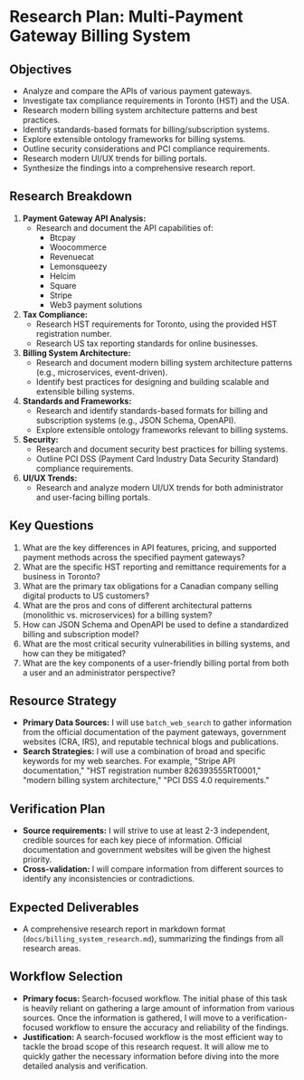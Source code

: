# Research Plan: Multi-Payment Gateway Billing System

## Objectives
- Analyze and compare the APIs of various payment gateways.
- Investigate tax compliance requirements in Toronto (HST) and the USA.
- Research modern billing system architecture patterns and best practices.
- Identify standards-based formats for billing/subscription systems.
- Explore extensible ontology frameworks for billing systems.
- Outline security considerations and PCI compliance requirements.
- Research modern UI/UX trends for billing portals.
- Synthesize the findings into a comprehensive research report.

## Research Breakdown
1.  **Payment Gateway API Analysis:**
    *   Research and document the API capabilities of:
        *   Btcpay
        *   Woocommerce
        *   Revenuecat
        *   Lemonsqueezy
        *   Helcim
        *   Square
        *   Stripe
        *   Web3 payment solutions
2.  **Tax Compliance:**
    *   Research HST requirements for Toronto, using the provided HST registration number.
    *   Research US tax reporting standards for online businesses.
3.  **Billing System Architecture:**
    *   Research and document modern billing system architecture patterns (e.g., microservices, event-driven).
    *   Identify best practices for designing and building scalable and extensible billing systems.
4.  **Standards and Frameworks:**
    *   Research and identify standards-based formats for billing and subscription systems (e.g., JSON Schema, OpenAPI).
    *   Explore extensible ontology frameworks relevant to billing systems.
5.  **Security:**
    *   Research and document security best practices for billing systems.
    *   Outline PCI DSS (Payment Card Industry Data Security Standard) compliance requirements.
6.  **UI/UX Trends:**
    *   Research and analyze modern UI/UX trends for both administrator and user-facing billing portals.

## Key Questions
1.  What are the key differences in API features, pricing, and supported payment methods across the specified payment gateways?
2.  What are the specific HST reporting and remittance requirements for a business in Toronto?
3.  What are the primary tax obligations for a Canadian company selling digital products to US customers?
4.  What are the pros and cons of different architectural patterns (monolithic vs. microservices) for a billing system?
5.  How can JSON Schema and OpenAPI be used to define a standardized billing and subscription model?
6.  What are the most critical security vulnerabilities in billing systems, and how can they be mitigated?
7.  What are the key components of a user-friendly billing portal from both a user and an administrator perspective?

## Resource Strategy
-   **Primary Data Sources:** I will use `batch_web_search` to gather information from the official documentation of the payment gateways, government websites (CRA, IRS), and reputable technical blogs and publications.
-   **Search Strategies:** I will use a combination of broad and specific keywords for my web searches. For example, "Stripe API documentation," "HST registration number 826393555RT0001," "modern billing system architecture," "PCI DSS 4.0 requirements."

## Verification Plan
-   **Source requirements:** I will strive to use at least 2-3 independent, credible sources for each key piece of information. Official documentation and government websites will be given the highest priority.
-   **Cross-validation:** I will compare information from different sources to identify any inconsistencies or contradictions.

## Expected Deliverables
-   A comprehensive research report in markdown format (`docs/billing_system_research.md`), summarizing the findings from all research areas.

## Workflow Selection
-   **Primary focus:** Search-focused workflow. The initial phase of this task is heavily reliant on gathering a large amount of information from various sources. Once the information is gathered, I will move to a verification-focused workflow to ensure the accuracy and reliability of the findings.
-   **Justification:** A search-focused workflow is the most efficient way to tackle the broad scope of this research request. It will allow me to quickly gather the necessary information before diving into the more detailed analysis and verification.
